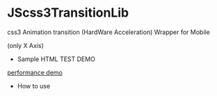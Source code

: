 JScss3TransitionLib
===================

css3 Animation transition (HardWare Acceleration) Wrapper for Mobile

(only X Axis)

- Sample HTML TEST DEMO

 [ performance demo ](http;//visiblic.com:8080/work_som/)

- How to use

